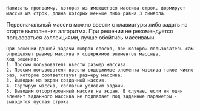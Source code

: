    Написать программу, которая из имеющегося массива строк, формирует массив из строк, длина которых меньше либо равна 3 символа.
Первоначальный массив можно ввести с клавиатуры либо задать на старте выполнения алгоритма. При решении не рекомендуется пользоваться коллекциями, лучше обойтись массивами.

    При решении данной задачи выбран способ, при котором пользователь сам определяет размер массива и содержимое элементов массива.
    Ход решения:
    1. Просим пользователя ввести размер массива.
    2. Просим пользователя ввести содержимое элемента массива такое число раз, которое соответствует размеру массива.
    3. Выводим на экран созданный массив.
    4. Сортирум массив, согласно условию задачи.
    5. Выводим отсортироанный массив на экран. В случае, если ни один элемент заданного массива не подпадает под заданные параметры - выводится пустая строка.